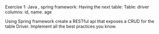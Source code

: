 Exercise 1: Java , spring framework:
Having the next table:
Table: driver
columns: id, name. age

Using Spring framework create a RESTful api that exposes a CRUD for the table Driver. Implement all the best practices you know.